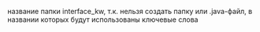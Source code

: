 название папки interface_kw, т.к. нельзя создать папку или .java-файл,
в названии которых будут использованы ключевые слова